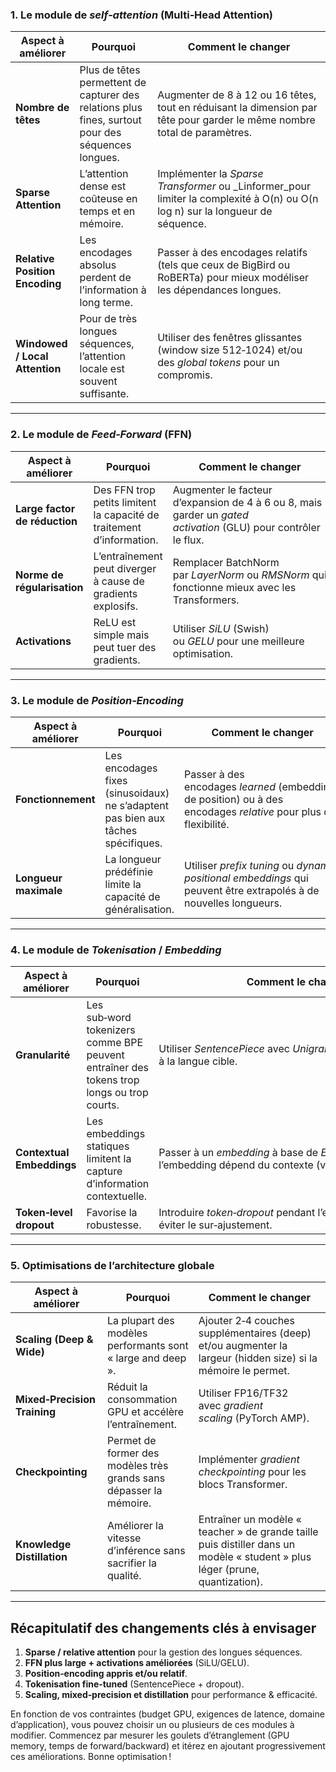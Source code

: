 ### 1. Le module de _self‑attention_ (Multi‑Head Attention)

|Aspect à améliorer|Pourquoi|Comment le changer|
|---|---|---|
|**Nombre de têtes**|Plus de têtes permettent de capturer des relations plus fines, surtout pour des séquences longues.|Augmenter de 8 à 12 ou 16 têtes, tout en réduisant la dimension par tête pour garder le même nombre total de paramètres.|
|**Sparse Attention**|L’attention dense est coûteuse en temps et en mémoire.|Implémenter la _Sparse Transformer_ ou _Linformer_pour limiter la complexité à O(n) ou O(n log n) sur la longueur de séquence.|
|**Relative Position Encoding**|Les encodages absolus perdent de l’information à long terme.|Passer à des encodages relatifs (tels que ceux de BigBird ou RoBERTa) pour mieux modéliser les dépendances longues.|
|**Windowed / Local Attention**|Pour de très longues séquences, l’attention locale est souvent suffisante.|Utiliser des fenêtres glissantes (window size 512‑1024) et/ou des _global tokens_ pour un compromis.|

---

### 2. Le module de _Feed‑Forward_ (FFN)

|Aspect à améliorer|Pourquoi|Comment le changer|
|---|---|---|
|**Large factor de réduction**|Des FFN trop petits limitent la capacité de traitement d’information.|Augmenter le facteur d’expansion de 4 à 6 ou 8, mais garder un _gated activation_ (GLU) pour contrôler le flux.|
|**Norme de régularisation**|L’entraînement peut diverger à cause de gradients explosifs.|Remplacer BatchNorm par _LayerNorm_ ou _RMSNorm_ qui fonctionne mieux avec les Transformers.|
|**Activations**|ReLU est simple mais peut tuer des gradients.|Utiliser _SiLU_ (Swish) ou _GELU_ pour une meilleure optimisation.|

---

### 3. Le module de _Position‑Encoding_

|Aspect à améliorer|Pourquoi|Comment le changer|
|---|---|---|
|**Fonctionnement**|Les encodages fixes (sinusoidaux) ne s’adaptent pas bien aux tâches spécifiques.|Passer à des encodages _learned_ (embeddings de position) ou à des encodages _relative_ pour plus de flexibilité.|
|**Longueur maximale**|La longueur prédéfinie limite la capacité de généralisation.|Utiliser _prefix tuning_ ou _dynamic positional embeddings_ qui peuvent être extrapolés à de nouvelles longueurs.|

---

### 4. Le module de _Tokenisation_ / _Embedding_

|Aspect à améliorer|Pourquoi|Comment le changer|
|---|---|---|
|**Granularité**|Les sub‑word tokenizers comme BPE peuvent entraîner des tokens trop longs ou trop courts.|Utiliser _SentencePiece_ avec _Unigram_ ou _WordPiece_ adapté à la langue cible.|
|**Contextual Embeddings**|Les embeddings statiques limitent la capture d’information contextuelle.|Passer à un _embedding_ à base de _ELECTRA_ ou _T5_ où l’embedding dépend du contexte (via _pre‑training_).|
|**Token‑level dropout**|Favorise la robustesse.|Introduire _token‑dropout_ pendant l’entraînement pour éviter le sur‑ajustement.|

---

### 5. Optimisations de l’architecture globale

|Aspect à améliorer|Pourquoi|Comment le changer|
|---|---|---|
|**Scaling (Deep & Wide)**|La plupart des modèles performants sont « large and deep ».|Ajouter 2‑4 couches supplémentaires (deep) et/ou augmenter la largeur (hidden size) si la mémoire le permet.|
|**Mixed‑Precision Training**|Réduit la consommation GPU et accélère l’entraînement.|Utiliser FP16/TF32 avec _gradient scaling_ (PyTorch AMP).|
|**Checkpointing**|Permet de former des modèles très grands sans dépasser la mémoire.|Implémenter _gradient checkpointing_ pour les blocs Transformer.|
|**Knowledge Distillation**|Améliorer la vitesse d’inférence sans sacrifier la qualité.|Entraîner un modèle « teacher » de grande taille puis distiller dans un modèle « student » plus léger (prune, quantization).|

---

## Récapitulatif des changements clés à envisager

1. **Sparse / relative attention** pour la gestion des longues séquences.
2. **FFN plus large + activations améliorées** (SiLU/GELU).
3. **Position‑encoding appris et/ou relatif**.
4. **Tokenisation fine‑tuned** (SentencePiece + dropout).
5. **Scaling, mixed‑precision et distillation** pour performance & efficacité.

En fonction de vos contraintes (budget GPU, exigences de latence, domaine d’application), vous pouvez choisir un ou plusieurs de ces modules à modifier. Commencez par mesurer les goulets d’étranglement (GPU memory, temps de forward/backward) et itérez en ajoutant progressivement ces améliorations. Bonne optimisation !
